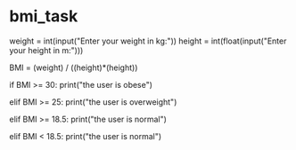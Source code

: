 # bmi_task
weight = int(input("Enter your weight in kg:"))
height = int(float(input("Enter your height in m:")))

BMI = (weight) / ((height)*(height))

if BMI >= 30:
 print("the user is obese")

elif BMI >= 25:
 print("the user is overweight")

elif BMI >= 18.5:
 print("the user is normal")

elif BMI < 18.5:
 print("the user is normal")
